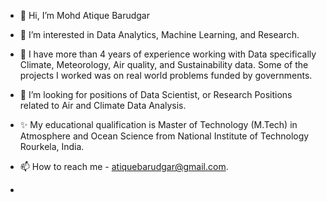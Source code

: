 - 👋 Hi, I’m Mohd Atique Barudgar
- 👀 I’m interested in Data Analytics, Machine Learning, and Research.
- 🌱 I have more than 4 years of experience working with Data specifically Climate, Meteorology, Air quality, and Sustainability data. Some of the projects I worked was on real world problems funded by governments.
- 💞️ I’m looking for positions of Data Scientist, or Research Positions related to Air and Climate Data Analysis.
- ✨ My educational qualification is Master of Technology (M.Tech) in Atmosphere and Ocean Science from National Institute of Technology Rourkela, India.
- 📫 How to reach me - atiquebarudgar@gmail.com.

- 

<!---
atiquebarudgar/atiquebarudgar is a ✨ special ✨ repository because its `README.md` (this file) appears on your GitHub profile.
You can click the Preview link to take a look at your changes.
--->

